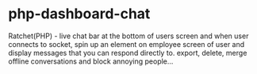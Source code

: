 # php-dashboard-chat

Ratchet(PHP) - live chat bar at the bottom of users screen and when user connects to socket, spin up an element on employee screen of user and display messages that you can respond directly to. export, delete, merge offline conversations and block annoying people...
